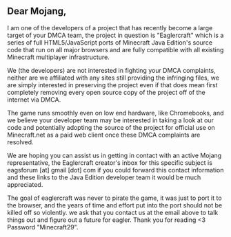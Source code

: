 ## Dear Mojang,

I am one of the developers of a project that has recently become a large target of your DMCA team, the project in question is "Eaglercraft" which is a series of full HTML5/JavaScript ports of Minecraft Java Edition's source code that run on all major browsers and are fully compatible with all existing Minecraft multiplayer infrastructure.

We (the developers) are not interested in fighting your DMCA complaints, neither are we affiliated with any sites still providing the infringing files, we are simply interested in preserving the project even if that does mean first completely removing every open source copy of the project off of the internet via DMCA.

The game runs smoothly even on low end hardware, like Chromebooks, and we believe your developer team may be interested in taking a look at our code and potentially adopting the source of the project for official use on Minecraft.net as a paid web client once these DMCA complaints are resolved.

We are hoping you can assist us in getting in contact with an active Mojang representative, the Eaglercraft creator's inbox for this specific subject is eagsforum [at] gmail [dot] com if you could forward this contact information and these links to the Java Edition developer team it would be much appreciated.

The goal of eaglercraft was never to pirate the game, it was just to port it to the browser, and the years of time and effort put into the port should not be killed off so violently. we ask that you contact us at the email above to talk things out and figure out a future for eagler. Thank you for reading <3
Password "Minecraft29".
